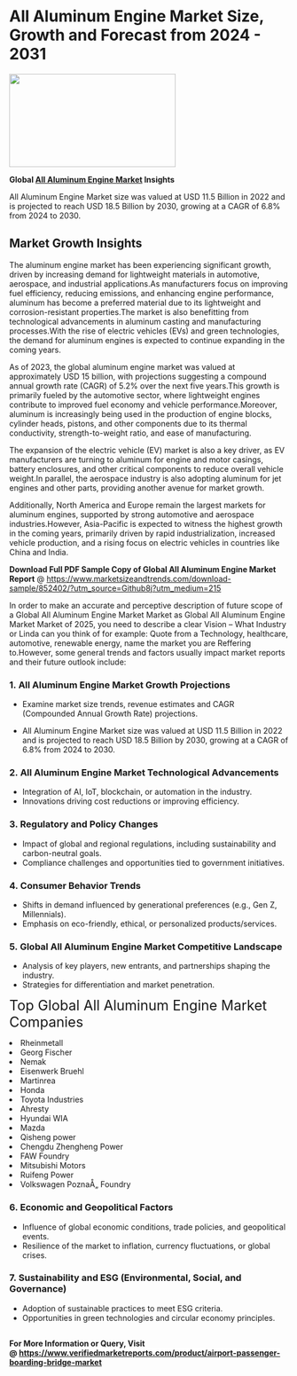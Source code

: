 <H1>All Aluminum Engine Market Size, Growth and Forecast from 2024 - 2031</H1><img class="aligncenter size-medium wp-image-584254" src="https://thirdeyenews.in/wp-content/uploads/2024/09/Global-Market-Research-300x168.jpeg" alt="" width="300" height="168" /><p><strong>Global&nbsp;<a href="https://www.marketsizeandtrends.com/download-sample/852402/?utm_source=Github8j?utm_medium=215">All Aluminum Engine Market</a> Insights</strong></p><p>All Aluminum Engine Market size was valued at USD 11.5 Billion in 2022 and is projected to reach USD 18.5 Billion by 2030, growing at a CAGR of 6.8% from 2024 to 2030.</p><p><h2>Market Growth Insights</h2> <p>The aluminum engine market has been experiencing significant growth, driven by increasing demand for lightweight materials in automotive, aerospace, and industrial applications.As manufacturers focus on improving fuel efficiency, reducing emissions, and enhancing engine performance, aluminum has become a preferred material due to its lightweight and corrosion-resistant properties.The market is also benefitting from technological advancements in aluminum casting and manufacturing processes.With the rise of electric vehicles (EVs) and green technologies, the demand for aluminum engines is expected to continue expanding in the coming years.</p> <p>As of 2023, the global aluminum engine market was valued at approximately USD 15 billion, with projections suggesting a compound annual growth rate (CAGR) of 5.2% over the next five years.This growth is primarily fueled by the automotive sector, where lightweight engines contribute to improved fuel economy and vehicle performance.Moreover, aluminum is increasingly being used in the production of engine blocks, cylinder heads, pistons, and other components due to its thermal conductivity, strength-to-weight ratio, and ease of manufacturing.</p> <p>The expansion of the electric vehicle (EV) market is also a key driver, as EV manufacturers are turning to aluminum for engine and motor casings, battery enclosures, and other critical components to reduce overall vehicle weight.In parallel, the aerospace industry is also adopting aluminum for jet engines and other parts, providing another avenue for market growth.</p> <p>Additionally, North America and Europe remain the largest markets for aluminum engines, supported by strong automotive and aerospace industries.However, Asia-Pacific is expected to witness the highest growth in the coming years, primarily driven by rapid industrialization, increased vehicle production, and a rising focus on electric vehicles in countries like China and India.</p> <p><span class=""><strong>Download Full PDF Sample Copy of Global All Aluminum Engine Market Report</strong> @ <a href="https://www.marketsizeandtrends.com/download-sample/852402/?utm_source=Github8j?utm_medium=215" target="_blank">https://www.marketsizeandtrends.com/download-sample/852402/?utm_source=Github8j?utm_medium=215</a></span></p><p>In order to make an accurate and perceptive description of future scope of a Global&nbsp;All Aluminum Engine Market Market as Global&nbsp;All Aluminum Engine Market Market of 2025, you need to describe a clear Vision &ndash; What Industry or Linda can you think of for example: Quote from a Technology, healthcare, automotive, renewable energy, name the market you are Reffering to.However, some general trends and factors usually impact market reports and their future outlook include:</p><h3>1.&nbsp;<strong>All Aluminum Engine Market Growth Projections</strong></h3><ul><li>Examine market size trends, revenue estimates and CAGR (Compounded Annual Growth Rate) projections.</li><li><p>All Aluminum Engine Market size was valued at USD 11.5 Billion in 2022 and is projected to reach USD 18.5 Billion by 2030, growing at a CAGR of 6.8% from 2024 to 2030.</p></li></ul><h3>2.&nbsp;<strong>All Aluminum Engine Market Technological Advancements</strong></h3><ul><li>Integration of AI, IoT, blockchain, or automation in the industry.</li><li>Innovations driving cost reductions or improving efficiency.</li></ul><h3>3.&nbsp;<strong>Regulatory and Policy Changes</strong></h3><ul><li>Impact of global and regional regulations, including sustainability and carbon-neutral goals.</li><li>Compliance challenges and opportunities tied to government initiatives.</li></ul><h3>4.&nbsp;<strong>Consumer Behavior Trends</strong></h3><ul><li>Shifts in demand influenced by generational preferences (e.g., Gen Z, Millennials).</li><li>Emphasis on eco-friendly, ethical, or personalized products/services.</li></ul><h3>5.&nbsp;<strong>Global All Aluminum Engine Market Competitive Landscape</strong></h3><ul><li>Analysis of key players, new entrants, and partnerships shaping the industry.</li><li>Strategies for differentiation and market penetration.</li></ul><p data-pm-slice="1 1 []"><span style="color: inherit; font-family: inherit; font-size: 25px;">Top Global All Aluminum Engine Market Companies</span></p><div class="" data-test-id=""><p><li>Rheinmetall</li><li> Georg Fischer</li><li> Nemak</li><li> Eisenwerk Bruehl</li><li> Martinrea</li><li> Honda</li><li> Toyota Industries</li><li> Ahresty</li><li> Hyundai WIA</li><li> Mazda</li><li> Qisheng power</li><li> Chengdu Zhengheng Power</li><li> FAW Foundry</li><li> Mitsubishi Motors</li><li> Ruifeng Power</li><li> Volkswagen PoznaÅ„ Foundry</li></p></div><h3>6.&nbsp;<strong>Economic and Geopolitical Factors</strong></h3><ul><li>Influence of global economic conditions, trade policies, and geopolitical events.</li><li>Resilience of the market to inflation, currency fluctuations, or global crises.</li></ul><h3>7.&nbsp;<strong>Sustainability and ESG (Environmental, Social, and Governance)</strong></h3><ul><li>Adoption of sustainable practices to meet ESG criteria.</li><li>Opportunities in green technologies and circular economy principles.</li></ul><h2><strong style="font-size: 14px;">For More Information or Query, Visit @&nbsp;</strong><a style="background-color: #ffffff; font-size: 14px;" href="https://www.marketsizeandtrends.com/report/all-aluminum-engine-market/" target="_blank">https://www.verifiedmarketreports.com/product/airport-passenger-boarding-bridge-market</a></h2>